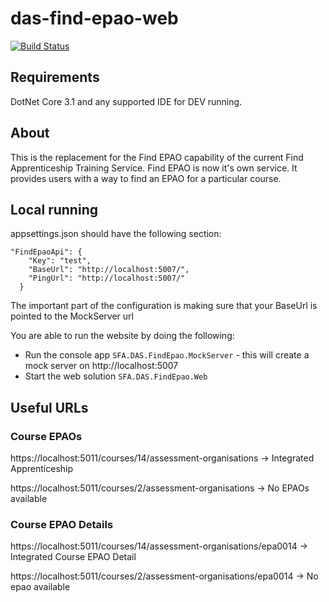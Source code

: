 # das-find-epao-web


[![Build Status](https://sfa-gov-uk.visualstudio.com/Digital%20Apprenticeship%20Service/_apis/build/status/SkillsFundingAgency.das-find-epao-web?branchName=master)](https://sfa-gov-uk.visualstudio.com/Digital%20Apprenticeship%20Service/_build/latest?definitionId=2181&branchName=master)

## Requirements

DotNet Core 3.1 and any supported IDE for DEV running.

## About

This is the replacement for the Find EPAO capability of the current Find Apprenticeship Training Service. Find EPAO is now it's own service. It provides users with a way to find an EPAO for a particular course.

## Local running

appsettings.json should have the following section:

```
"FindEpaoApi": {
    "Key": "test",
    "BaseUrl": "http://localhost:5007/",
    "PingUrl": "http://localhost:5007/"
  }
```

The important part of the configuration is making sure that your BaseUrl is pointed to the MockServer url

You are able to run the website by doing the following:
* Run the console app ```SFA.DAS.FindEpao.MockServer``` - this will create a mock server on http://localhost:5007
* Start the web solution ```SFA.DAS.FindEpao.Web```


## Useful URLs


### Course EPAOs
https://localhost:5011/courses/14/assessment-organisations -> Integrated Apprenticeship

https://localhost:5011/courses/2/assessment-organisations -> No EPAOs available



### Course EPAO Details
https://localhost:5011/courses/14/assessment-organisations/epa0014 -> Integrated Course EPAO Detail

https://localhost:5011/courses/2/assessment-organisations/epa0014 -> No epao available

